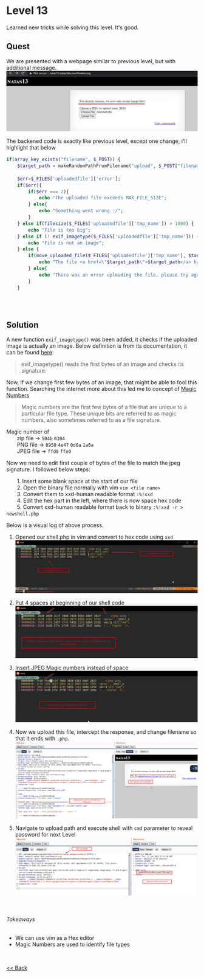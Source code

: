 # Level 13
Learned new tricks while solving this level. It's good.

## Quest
We are presented with a webpage similar to previous level, but with additional message. 
![Level13 Image](./images/Level13.png)

The backened code is exactly like previous level, except one change, i'll highlight that below
```php
if(array_key_exists("filename", $_POST)) {
    $target_path = makeRandomPathFromFilename("upload", $_POST["filename"]);
    
    $err=$_FILES['uploadedfile']['error'];
    if($err){
        if($err === 2){
            echo "The uploaded file exceeds MAX_FILE_SIZE";
        } else{
            echo "Something went wrong :/";
        }
    } else if(filesize($_FILES['uploadedfile']['tmp_name']) > 1000) {
        echo "File is too big";
    } else if (! exif_imagetype($_FILES['uploadedfile']['tmp_name'])) { // Here is the difference, they use exif_imagetype 
        echo "File is not an image";                                    // to check uploaded image
    } else {
        if(move_uploaded_file($_FILES['uploadedfile']['tmp_name'], $target_path)) {
            echo "The file <a href=\"$target_path\">$target_path</a> has been uploaded";
        } else{
            echo "There was an error uploading the file, please try again!";
        }
    }
```
<br/><br/>

## Solution
A new function `exif_imagetype()` was been added, it checks if the uploaded image is actually an image. Below definition is from its documentation, it can be found [here](https://www.php.net/manual/en/function.exif-imagetype.php):
> exif_imagetype() reads the first bytes of an image and checks its signature.

Now, if we change first few bytes of an image, that might be able to fool this function.
Searching the internet more about this led me to concept of [Magic Numbers](https://en.wikipedia.org/wiki/Magic_number_(programming)#In_files)

> Magic numbers are the first few bytes of a file that are unique to a particular file type. These unique bits are referred to as magic numbers,  also sometimes referred to as a  file signature.

Magic number of <br/>
  zip file  -> `504b` `0304`<br/>
  PNG file  -> `8950` `4e47` `0d0a` `1a0a`<br/>
  JPEG file -> `ffd8` `ffe0`<br/>

Now we need to edit first couple of bytes of the file to match the jpeg signature. I followed below steps:

  1. Insert some blank space at the start of our file<br/>
  2. Open the binary file normally with vim `vim <file name>`<br/>
  3. Convert them to xxd-human readable format `:%!xxd`<br/>
  4. Edit the hex part in the left, where there is now space hex code<br/>
  5. Convert xxd-human readable format back to binary `:%!xxd -r > newshell.php`<br/>

Below is a visual log of above process. 
1. Opened our shell.php in vim and convert to hex code using `xxd`
  ![Level 13 Solution](./images/Level13_solution.png)
  
2. Put 4 spaces at beginning of our shell code
  ![Level 13.2 Solution](./images/Level13.2_solution.png)
  
3. Insert JPEG Magic numbers instead of space
  ![Level 13.3 Solution](./images/Level13.3_solution.png)

4. Now we upload this file, intercept the response, and change filename so that it ends with `.php`.
    ![Level 13.4 Solution](./images/Level13.4_solution.png)
    
5. Navigate to upload path and execute shell with `cmd` parameter to reveal password for next Level
  ![Level 13.5 Solution](./images/Level13.5_solution.png)
<br/>

###### Takeaways
 - We can use vim as a Hex editor
 - Magic Numbers are used to identify file types
 
<br/>

[<< Back](https://grey-fish.github.io/Natas/index.html)
